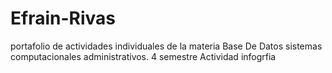 # Efrain-Rivas
portafolio de actividades individuales de la materia Base De Datos
sistemas computacionales administrativos. 4 semestre
Actividad infogrfia
